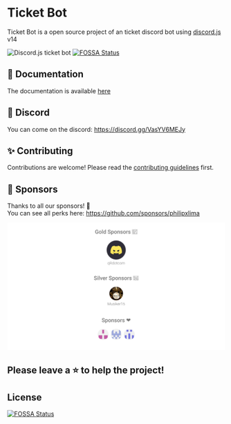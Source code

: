 # Ticket Bot

Ticket Bot is a open source project of an ticket discord bot using [discord.js](https://discord.js.org) v14

![Discord.js ticket bot](https://i.imgur.com/564YXvR.png)
[![FOSSA Status](https://app.fossa.com/api/projects/git%2Bgithub.com%2FSayrix%2FTicket-Bot.svg?type=shield)](https://app.fossa.com/projects/git%2Bgithub.com%2FSayrix%2FTicket-Bot?ref=badge_shield)

## 📄 Documentation

The documentation is available [here](https://ticket-bot.pages.dev/)

## 💬 Discord

You can come on the discord: https://discord.gg/VasYV6MEJy

## ✨ Contributing

Contributions are welcome! Please read the [contributing guidelines](https://github.com/philipxlima/Ticket-Bot/blob/main/CONTRIBUTING.md) first.

## 💎 Sponsors
Thanks to all our sponsors! 🙏  
You can see all perks here: https://github.com/sponsors/philipxlima
<p align="center">
  <a href="https://cdn.jsdelivr.net/gh/sayrix/sponsors/sponsors.svg">
    <img src='https://raw.githubusercontent.com/Sayrix/sponsors/main/sponsors.svg'/>
  </a>
</p>

## Please leave a ⭐ to help the project!


## License
[![FOSSA Status](https://app.fossa.com/api/projects/git%2Bgithub.com%2FSayrix%2FTicket-Bot.svg?type=large)](https://app.fossa.com/projects/git%2Bgithub.com%2FSayrix%2FTicket-Bot?ref=badge_large)